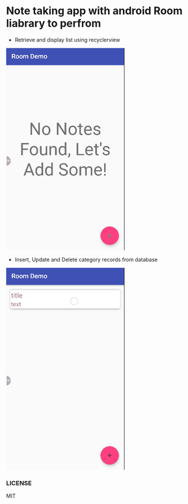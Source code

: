 # Note taking app with android Room liabrary to perfrom
- Retrieve and display list using recyclerview

![insert and display list](screenshots/insert.gif?raw=true "insert")

- Insert, Update and Delete category records from database

![insert and display list](screenshots/update_delete.gif?raw=true "update_delete")


### LICENSE
MIT
